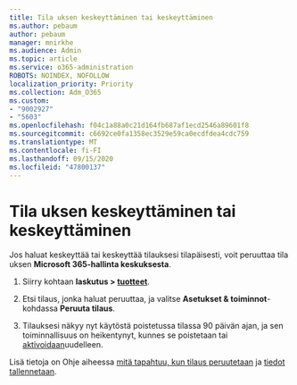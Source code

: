 ```yaml
---
title: Tila uksen keskeyttäminen tai keskeyttäminen
ms.author: pebaum
author: pebaum
manager: mnirkhe
ms.audience: Admin
ms.topic: article
ms.service: o365-administration
ROBOTS: NOINDEX, NOFOLLOW
localization_priority: Priority
ms.collection: Adm_O365
ms.custom:
- "9002927"
- "5603"
ms.openlocfilehash: f04c1a88a0c21d164fb687af1ecd2546a89601f8
ms.sourcegitcommit: c6692ce0fa1358ec3529e59ca0ecdfdea4cdc759
ms.translationtype: MT
ms.contentlocale: fi-FI
ms.lasthandoff: 09/15/2020
ms.locfileid: "47800137"
---
```

# <a name="suspend-or-pause-a-subscription"></a>Tila uksen keskeyttäminen tai keskeyttäminen

Jos haluat keskeyttää tai keskeyttää tilauksesi tilapäisesti, voit peruuttaa tila uksen **Microsoft 365-hallinta keskuksesta**.

1. Siirry kohtaan **laskutus > [tuotteet](https://go.microsoft.com/fwlink/p/?linkid=842054)**.

2. Etsi tilaus, jonka haluat peruuttaa, ja valitse **Asetukset & toiminnot**-kohdassa **Peruuta tilaus**.

3. Tilauksesi näkyy nyt käytöstä poistetussa tilassa 90 päivän ajan, ja sen toiminnallisuus on heikentynyt, kunnes se poistetaan tai [aktivoidaan](https://docs.microsoft.com/microsoft-365/commerce/subscriptions/reactivate-your-subscription?view=o365-worldwide)uudelleen.

Lisä tietoja on Ohje aiheessa [mitä tapahtuu, kun tilaus peruutetaan](https://docs.microsoft.com/microsoft-365/commerce/subscriptions/cancel-your-subscription?view=o365-worldwide#what-happens-when-you-cancel-a-subscription) ja [tiedot tallennetaan](https://go.microsoft.com/fwlink/p/?linkid=842054).
